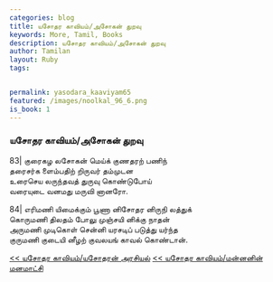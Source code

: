 ```yaml
---  
categories: blog  
title: யசோதர காவியம்/அசோகன் துறவு
keywords: More, Tamil, Books  
description: யசோதர காவியம்/அசோகன் துறவு
author: Tamilan  
layout: Ruby  
tags:     


permalink: yasodara_kaaviyam65  
featured: /images/noolkal_96_6.png  
is_book: 1
---  
```



### யசோதர காவியம்/அசோகன் துறவு

83| குரைகழ லசோகன் மெய்க் குணதரற் பணிந்  
தரைசர்க ளைம்பதிற் றிருவர் தம்முடன  
உரைசெய லருந்தவத் துருவு கொண்டுபோய்  
வரையுடை வனமது மருவி னானரோ.

84| எரிமணி யிமைக்கும் பூணா னிசோதர னிருநி லத்துக்  
கொருமணி திலதம் போலு முஞ்சயி னிக்கு நாதன்  
அருமணி முடிகொள் சென்னி யரசடிப் படுத்து யர்ந்த  
குருமணி குடையி னீழற் குவலயங் காவல் கொண்டான்.

[<< யசோதர காவியம்/யசோதரன் அரசியல்](yasodara_kaaviyam64) [<< யசோதர காவியம்/மன்னனின் மனமாட்சி](yasodara_kaaviyam66)


